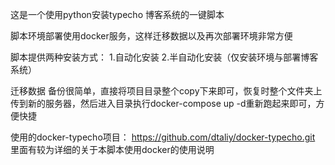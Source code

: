 这是一个使用python安装typecho 博客系统的一键脚本

脚本环境部署使用docker服务，这样迁移数据以及再次部署环境非常方便

脚本提供两种安装方式：
1.自动化安装
2.半自动化安装（仅安装环境与部署博客系统）

迁移数据
备份很简单，直接将项目目录整个copy下来即可，恢复时整个文件夹上传到新的服务器，然后进入目录执行docker-compose up -d重新跑起来即可，方便快捷

使用的docker-typecho项目：
https://github.com/dtaliy/docker-typecho.git
里面有较为详细的关于本脚本使用docker的使用说明
